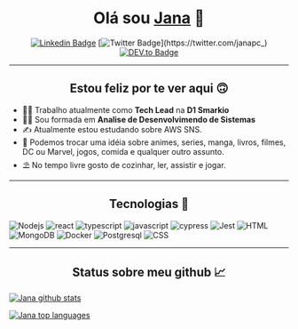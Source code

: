 
<div align="center">

# Olá sou [Jana](https://janapc-nextjs.vercel.app/) 👋

[![Linkedin Badge](https://img.shields.io/badge/LinkedIn-0077B5?style=for-the-badge&logo=linkedin&logoColor=white&link=https://www.linkedin.com/in/janaina-pedrina/)](https://www.linkedin.com/in/janaina-pedrina/)
[![Twitter Badge](https://img.shields.io/badge/Twitter-1DA1F2?style=for-the-badge&logo=twitter&logoColor=white&link=https://twitter.com/janapc_)](https://twitter.com/janapc_)
[![DEV.to Badge](https://img.shields.io/badge/dev.to-000?style=for-the-badge&logo=dev.to&logoColor=white&link=https://dev.to/janapc)](https://dev.to/janapc)

</div>

---


<div align="center">

## Estou feliz por te ver aqui 🙃
</div>
  
- 👩‍💻 Trabalho atualmente como **Tech Lead** na **D1 Smarkio**
- 👩‍🎓	Sou formada em **Analise de Desenvolvimendo de Sistemas**
- ✍️ Atualmente estou estudando sobre AWS SNS.
- 💬 Podemos trocar uma idéia sobre animes, series, manga, livros, filmes, DC ou Marvel, jogos, comida e qualquer outro assunto.
- ⛱ No tempo livre gosto de cozinhar, ler, assistir e jogar.

---


<div align="center">

## Tecnologias 🚀	
</div>

![Nodejs](https://img.shields.io/badge/Node.js-339933?style=for-the-badge&logo=nodedotjs&logoColor=white)
![react](https://img.shields.io/badge/React-20232A?style=for-the-badge&logo=react&logoColor=61DAFB)
![typescript](https://img.shields.io/badge/TypeScript-007ACC?style=for-the-badge&logo=typescript&logoColor=white)
![javascript](https://img.shields.io/badge/JavaScript-323330?style=for-the-badge&logo=javascript&logoColor=F7DF1E)
![cypress](https://img.shields.io/badge/Cypress-17202C?style=for-the-badge&logo=cypress&logoColor=white)
![Jest](https://img.shields.io/badge/Jest-C21325?style=for-the-badge&logo=jest&logoColor=white)
![HTML](https://img.shields.io/badge/HTML5-E34F26?style=for-the-badge&logo=html5&logoColor=white)
![MongoDB](https://img.shields.io/badge/MongoDB-4EA94B?style=for-the-badge&logo=mongodb&logoColor=white)
![Docker](https://img.shields.io/badge/docker-%230db7ed.svg?style=for-the-badge&logo=docker&logoColor=white)
![Postgresql](https://img.shields.io/badge/PostgreSQL-316192?style=for-the-badge&logo=postgresql&logoColor=white)
![CSS](https://img.shields.io/badge/CSS3-1572B6?style=for-the-badge&logo=css3&logoColor=white)

---

<div align="center">

## Status sobre meu github 📈
</div>

[![Jana github stats](https://github-readme-stats.vercel.app/api?username=janapc&theme=synthwave)](https://github.com/janapc/)

[![Jana top languages](https://github-readme-stats.vercel.app/api/top-langs/?username=janapc&theme=synthwave)](https://github.com/janapc/)
